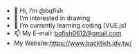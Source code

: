 - 👋 Hi, I’m @bqfish
- 👀 I’m interested in drawing
- 🌱 I’m currently learning coding (VUE.js)
- 📫 My E-mail: bqfish0612@gmail.com
- My Website:https://www.backfish.idv.tw/

<!---
bqfish/bqfish is a ✨ special ✨ repository because its `README.md` (this file) appears on your GitHub profile.
You can click the Preview link to take a look at your changes.
--->
